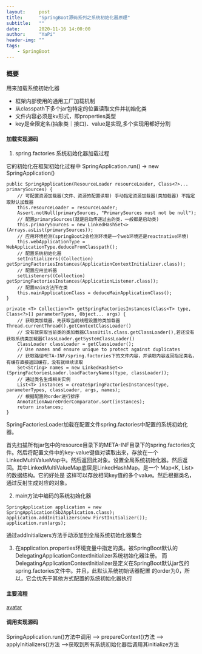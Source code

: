 ```yaml
---
layout:     post
title:      "SpringBoot源码系列之系统初始化器原理"
subtitle:   ""
date:       2020-11-16 14:00:00
author:     "YaPi"
header-img: ""
tags:
    - SpringBoot
---
```


### 概要

用来加载系统初始化器

- 框架内部使用的通用工厂加载机制
- 从classpath下多个jar包特定的位置读取文件并初始化类
- 文件内容必须是kv形式，即properties类型
- key是全限定名(抽象类｜接口)、value是实现,多个实现用都好分割

#### 加载实现源码

1. spring.factories 系统初始化器加载过程

它的初始化在框架初始化过程中
SpringApplication.run() -> new SpringApplication()

```
public SpringApplication(ResourceLoader resourceLoader, Class<?>... primarySources) {
    // 可配置资源加载器(文件、资源的配置读取) 手动指定资源加载器(类加载器) 不指定取默认加载器
    this.resourceLoader = resourceLoader;
    Assert.notNull(primarySources, "PrimarySources must not be null");
    // 配置primarySources(就是启动传递过去的类，一般都是启动类)
    this.primarySources = new LinkedHashSet<>(Arrays.asList(primarySources));
    // 应用环境检测(springBoot2会检测环境是一个web环境还是reactnative环境)
    this.webApplicationType = WebApplicationType.deduceFromClasspath();
    // 配置系统初始化器
    setInitializers((Collection) getSpringFactoriesInstances(ApplicationContextInitializer.class));
    // 配置应用监听器
    setListeners((Collection) getSpringFactoriesInstances(ApplicationListener.class));
    // 配置main方法所在类
    this.mainApplicationClass = deduceMainApplicationClass();
}
```


```
private <T> Collection<T> getSpringFactoriesInstances(Class<T> type, Class<?>[] parameterTypes, Object... args) {
    // 获取类加载器，先获取当前线程设置的类加载器Thread.currentThread().getContextClassLoader()
    // 没有就获取当前类的类加载器ClassUtils.class.getClassLoader(),若还没有获取系统类加载器ClassLoader.getSystemClassLoader()
    ClassLoader classLoader = getClassLoader();
    // Use names and ensure unique to protect against duplicates
    // 获取路径META-INF/spring.factories下的文件内容，并读取内容返回指定类名，有缓存直接返回缓存，没有就继续读取
    Set<String> names = new LinkedHashSet<>(SpringFactoriesLoader.loadFactoryNames(type, classLoader));
    // 通过类名生成相关实例
    List<T> instances = createSpringFactoriesInstances(type, parameterTypes, classLoader, args, names);
    // 根据配置的order进行排序
    AnnotationAwareOrderComparator.sort(instances);
    return instances;
}
```
SpringFactoriesLoader加载在配置文件spring.factories中配置的系统初始化器。

首先扫描所有jar包中的resource目录下的META-INF目录下的spring.factories文件。然后将配置文件中的key-value键值对读取出来，存放在一个
LinkedMultiValueMap中。然后返回此对象。设置全局系统初始化器。然后返回。其中LinkedMultiValueMap底层是LinkedHashMap。是一个 Map<K, List<V>> 的数据结构。它的好处是
这样可以存放相同key值的多个value。然后根据类名，通过反射生成对应的对象。


2. main方法中编码的系统初始化器

```
SpringApplication application = new SpringApplication(Sb2Application.class);
application.addInitializers(new FirstInitializer());
application.run(args);
```
通过addInitializers方法手动添加到全局系统初始化器集合

3. 在application.properties环境变量中指定的类。被SpringBoot默认的DelegatingApplicationContextInitializer系统初始化器注册。
而DelegatingApplicationContextInitializer是定义在SpringBoot默认jar包的spring.factories文件中。并且，此默认系统初始话器配置
的order为0，所以，它会优先于其他方式配置的系统初始化器执行

#### 主要流程

[avatar](https://blog-1257627424.cos.ap-chengdu.myqcloud.com/springBoot%E6%BA%90%E7%A0%81/SpringFactories%E6%B5%81%E7%A8%8B.jpg)

#### 调用实现源码

SpringApplication.run()方法中调用 --> prepareContext()方法 --> applyInitializers()方法 -->获取到所有系统初始化器后调用其initialize方法